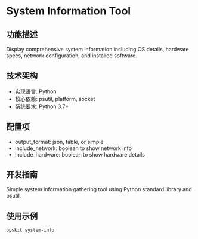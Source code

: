 # System Information Tool

## 功能描述
Display comprehensive system information including OS details, hardware specs, network configuration, and installed software.

## 技术架构
- 实现语言: Python
- 核心依赖: psutil, platform, socket
- 系统要求: Python 3.7+

## 配置项
- output_format: json, table, or simple
- include_network: boolean to show network info
- include_hardware: boolean to show hardware details

## 开发指南
Simple system information gathering tool using Python standard library and psutil.

## 使用示例
```bash
opskit system-info
```